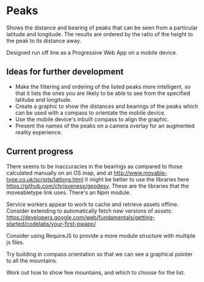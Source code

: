Peaks
=====

Shows the distance and bearing of peaks that can be seen from a particular latitude and longitude. The results are ordered by the ratio of the height to the peak to its distance away.

Designed run off line as a Progressive Web App on a mobile device.

Ideas for further development
-----------------------------

- Make the filtering and ordering of the listed peaks more intelligent, so that it lists the ones you are likely to be able to see from the specified latitube and longitude.
- Create a graphic to show the distances and bearings of the peaks which can be used with a compass to orientate the mobile device.
- Use the mobile device's inbuilt compass to align the graphic.
- Present the names of the peaks on a camera overlay for an augmented reality experience.

Current progress
----------------

There seems to be inaccuracies in the bearings as compared to those calculated 
manually on an OS map, and at http://www.movable-type.co.uk/scripts/latlong.html
it might be better to use the libraries here https://github.com/chrisveness/geodesy.
These are the libraries that the moveabletype link uses. There's an Npm module.

Service workers appear to work to cache and retrieve assets offline. Consider
extending to automatically fetch new versions of assets:
https://developers.google.com/web/fundamentals/getting-started/codelabs/your-first-pwapp/

Consider using RequireJS to provide a more module structure with multiple js files.

Try building in compass orientation so that we can see a graphical pointer to all
the mountains.

Work out how to show few mountains, and which to choose for the list.
